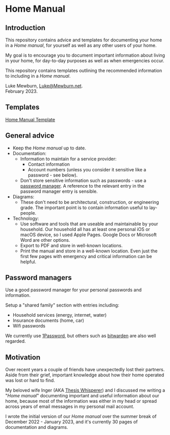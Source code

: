 # Home Manual

## Introduction

This repository contains advice and templates for documenting your home in a *Home manual*, for yourself as well as any other users of your home.

My goal is to encourage you to document important information about living in your home, for day-to-day purposes as well as when emergencies occur.

This repository contains templates outlining the recommended information to including in a *Home manual*.

Luke Mewburn, Luke@Mewburn.net.  
February 2023.


## Templates

[Home Manual Template](Home-Manual-Template.md)

## General advice

- Keep the *Home manual* up to date.
- Documentation:
  - Information to maintain for a service provider:
     - Contact information
     - Account numbers (unless you consider it sensitive like a password - see below).
  - Don't store sensitive information such as passwords - use a [password manager](#password-managers). A reference to the relevant entry in the password manager entry is sensible.
- Diagrams:
  - These don't need to be architectural, construction, or engineering grade. The important point is to contain information useful to lay-people.
- Technology:
  - Use software and tools that are useable and maintainable by your household. Our household all has at least one personal iOS or macOS device, so I used Apple Pages. Google Docs or Microsoft Word are other options.
  - Export to PDF and store in well-known locations.
  - Print the manual and store in a well-known location. Even just the first few pages with emergency and critical information can be helpful.
  
  
## Password managers

Use a good password manager for your personal passwords and information.

Setup a "shared family" section with entries including:
- Household services (energy, internet, water)
- Insurance documents (home, car)
- Wifi passwords

 We currently use [1Password](https://1password.com), but others such as [bitwarden](https://bitwarden.com) are also well regarded.


## Motivation

Over recent years a couple of friends have unexpectedly lost their partners. Aside from their grief, important knowledge about how their home operated was lost or hard to find.

My beloved wife Inger (AKA [Thesis Whisperer](https://thesiswhisperer.com)) and I discussed me writing a "*Home manual*" documenting important and useful information about our home, because most of the information was either in my head or spread across years of email messages in my personal mail account.

I wrote the initial version of our *Home manual* over the summer break of December 2022 - January 2023, and it's currently 30 pages of documentation and diagrams.
